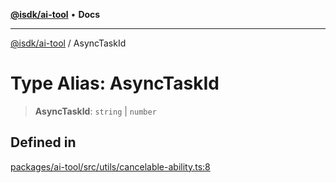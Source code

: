 [**@isdk/ai-tool**](../README.md) • **Docs**

***

[@isdk/ai-tool](../globals.md) / AsyncTaskId

# Type Alias: AsyncTaskId

> **AsyncTaskId**: `string` \| `number`

## Defined in

[packages/ai-tool/src/utils/cancelable-ability.ts:8](https://github.com/isdk/ai-tool.js/blob/5f9f0083c734722103ff5468e424b48c212a55f0/src/utils/cancelable-ability.ts#L8)
